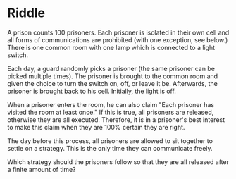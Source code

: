 # Riddle

A prison counts 100 prisoners.
Each prisoner is isolated in their own cell and all forms of communications are prohibited (with one exception, see below.)
There is one common room with one lamp which is connected to a light switch.

Each day, a guard randomly picks a prisoner (the same prisoner can be picked multiple times).
The prisoner is brought to the common room and given the choice to turn the switch on, off, or leave it be.
Afterwards, the prisoner is brought back to his cell.
Initially, the light is off.

When a prisoner enters the room, he can also claim "Each prisoner has visited the room at least once."
If this is true, all prisoners are released, otherwise they are all executed.
Therefore, it is in a prisoner's best interest to make this claim when they are 100% certain they are right.

The day before this process, all prisoners are allowed to sit together to settle on a strategy.
This is the only time they can communicate freely.

Which strategy should the prisoners follow so that they are all released after a finite amount of time?
